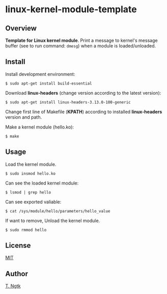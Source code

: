 # linux-kernel-module-template

## Overview
**Template for Linux kernel module**.
Print a message to kernel's message buffer (see to run command: `dmesg`)
when a module is loaded/unloaded.

## Install
Install development environment:
```shell
$ sudo apt-get install build-essential
```

Download **linux-headers** (change version according to the latest version):
```shell
$ sudo apt-get install linux-headers-3.13.0-100-generic
```

Change first line of Makefile (**KPATH**) according to installed **linux-headers** version and path.

Make a kernel module (hello.ko):
```shell
$ make
```
## Usage
Load the kernel module.
```shell
$ sudo insmod hello.ko
```

Can see the loaded kernel module:
```shell
$ lsmod | grep hello
```

Can see exported valiable:
```shell
$ cat /sys/module/hello/parameters/hello_value
```

If want to remove, Unload the kernel module.
```shell
$ sudo rmmod hello
```

## License
[MIT](https://github.com/ngtkt0909/linux-kernel-module-template/blob/develop/LICENSE)

## Author
[T. Ngtk](https://github.com/ngtkt0909)
